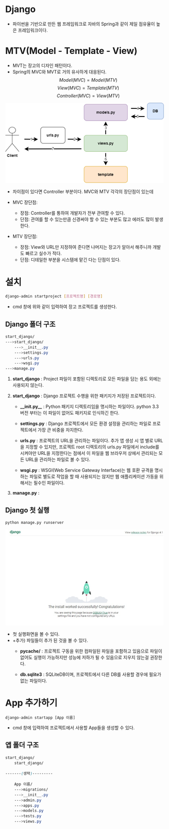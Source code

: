 # Django

* 파이썬을 기반으로 만든 웹 프레임워크로 자바의 Spring과 같이 제일 점유율이 높은 프레임워크이다.

# MTV(Model - Template - View)

* MVT는 장고의 디자인 패턴이다.
* Spring의 MVC와 MVT로 거의 유사하게 대응된다. 
    $$ Model(MVC) = Model(MTV)$$
    $$ View(MVC) = Template(MTV) $$
    $$ Controller(MVC) = View(MTV) $$

![./md_img/01_MVT.png](./md_img/01_MVT.png)

* 차이점이 있다면 Controller 부분이다. MVC와 MTV 각각의 장단점이 있는데
* MVC 장단점:
    * 장점: Controller를 통하여 개발자가 전부 관여할 수 있다.
    * 단점: 관여를 할 수 있는만큼 신경써야 할 수 있는 부분도 많고 에러도 많이 발생한다.

* MTV 장단점:
    * 장점: View와 URL만 지정하여 준다면 나머지는 장고가 알아서 해주니까 개발도 빠르고 실수가 적다.
    * 단점: 디테일한 부분을 시스템에 맡긴 다는 단점이 있다.


# 설치

```bash
django-admin startproject [프로젝트명] [경로명]
```
* cmd 창에 위와 같이 입력하여 장고 프로젝트를 생성한다.

## Django 폴더 구조

```css
start_django/
--->start_django/
    --->__init__.py
    --->settings.py
    --->urls.py
    --->wsgi.py
--->manage.py
```

1. __start_django__ : Project 파일이 포함된 디렉토리로 모든 파일을 담는 용도 외에는 사용되지 않는다.

2. __start_django__ : Django 프로젝트 수행을 위한 패키지가 저장된 프로젝트이다.

    * __\_\_init.py\_\___ : Python 패키지 디렉토리임을 명시하는 파일이다. python 3.3 버전 부터는 이 파일이 없어도 패키지로 인식하긴 한다.

    * __settings.py__ : Django 프로젝트에서 모든 환경 설정을 관리하는 파일로 프로젝트에서 가장 큰 비중을 차지한다.

    * __urls.py__ : 프로젝트의 URL을 관리하는 파일이다. 추가 앱 생성 시 앱 별로 URL을 지정할 수 있지만, 프로젝트 root  디렉토리의 urls.py 파일에서 include를 시켜야만 URL을 지정한다는 점에서 이 파일을 웹 브라우저 상에서 관리되는 모든 URL을 관리하는 파일로 볼 수 있다.

    * __wsgi.py__ : WSGI(Web Service Gateway Interface)는 웹 호환 규격을 명시하는 파일로 별도로 작업을 할 때 사용되지는 않지만 웹 애플리케이션 가동을 위해서는 필수인 파일이다.

3. __manage.py__ : 

## Django 첫 실행

```bash
python manage.py runserver
```

![./md_img/01_django_UI.jpg](./md_img/01_django_UI.jpg)

* 첫 실행화면을 볼 수 있다.
* +추가) 파일들이 추가 된 것을 볼 수 있다.
    * __pycache/__ : 프로젝트 구동을 위한 컴파일된 파일을 포함하고 있음으로 파일이 없어도 실행이 가능하지만 성능에 저하가 될 수 있음으로 지우지 않는걸 권장한다.

    * __db.sqlite3__ : SQLiteDB이며, 프로젝트에서 다른 DB를 사용할 경우에 필요가 없는 파일이다.

# App 추가하기

```
django-admin startapp [App 이름]
```

* cmd 창에 입력하여 프로젝트에서 사용할 App들을 생성할 수 있다.

## 앱 폴더 구조

```css
start_django/
    start_django/

-------(생략)---------

    App 이름/
    --->migrations/
    --->__init__.py
    --->admin.py
    --->apps.py
    --->models.py
    --->tests.py
    --->views.py
```
